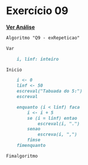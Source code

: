 # Exercício 09

[**Ver Análise**](Analise09.md)

```markdown
Algoritmo "Q9 - exRepeticao"

Var

    i, linf: inteiro

Inicio

    i <- 0
    linf <- 50
    escreval("Tabuada do 5:")
    escreval

    enquanto (i < linf) faca
        i <- i + 5
        se (i = linf) entao
            escreval(i, ".")
        senao
            escreva(i, ",")
        fimse
    fimenquanto

Fimalgoritmo

